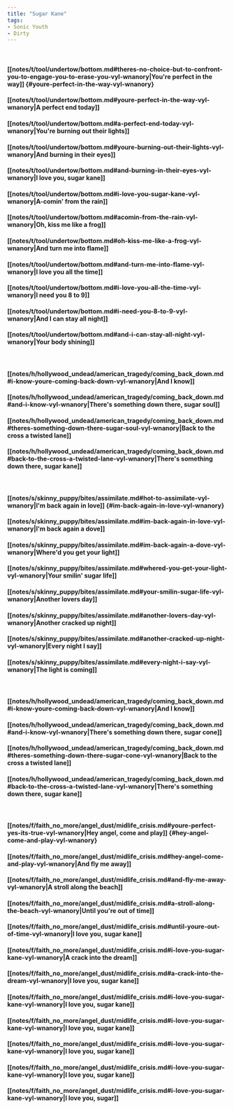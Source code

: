 ```yaml
---
title: "Sugar Kane"
tags:
- Sonic Youth
- Dirty
---
```

&nbsp;
#### [[notes/t/tool/undertow/bottom.md#theres-no-choice-but-to-confront-you-to-engage-you-to-erase-you-vyl-wnanory|You're perfect in the way]] {#youre-perfect-in-the-way-vyl-wnanory}
#### [[notes/t/tool/undertow/bottom.md#youre-perfect-in-the-way-vyl-wnanory|A perfect end today]]
#### [[notes/t/tool/undertow/bottom.md#a-perfect-end-today-vyl-wnanory|You're burning out their lights]]
#### [[notes/t/tool/undertow/bottom.md#youre-burning-out-their-lights-vyl-wnanory|And burning in their eyes]]
#### [[notes/t/tool/undertow/bottom.md#and-burning-in-their-eyes-vyl-wnanory|I love you, sugar kane]]
#### [[notes/t/tool/undertow/bottom.md#i-love-you-sugar-kane-vyl-wnanory|A-comin' from the rain]]
#### [[notes/t/tool/undertow/bottom.md#acomin-from-the-rain-vyl-wnanory|Oh, kiss me like a frog]]
#### [[notes/t/tool/undertow/bottom.md#oh-kiss-me-like-a-frog-vyl-wnanory|And turn me into flame]]
#### [[notes/t/tool/undertow/bottom.md#and-turn-me-into-flame-vyl-wnanory|I love you all the time]]
#### [[notes/t/tool/undertow/bottom.md#i-love-you-all-the-time-vyl-wnanory|I need you 8 to 9]]
#### [[notes/t/tool/undertow/bottom.md#i-need-you-8-to-9-vyl-wnanory|And I can stay all night]]
#### [[notes/t/tool/undertow/bottom.md#and-i-can-stay-all-night-vyl-wnanory|Your body shining]]
&nbsp;
#### [[notes/h/hollywood_undead/american_tragedy/coming_back_down.md#i-know-youre-coming-back-down-vyl-wnanory|And I know]]
#### [[notes/h/hollywood_undead/american_tragedy/coming_back_down.md#and-i-know-vyl-wnanory|There's something down there, sugar soul]]
#### [[notes/h/hollywood_undead/american_tragedy/coming_back_down.md#theres-something-down-there-sugar-soul-vyl-wnanory|Back to the cross a twisted lane]]
#### [[notes/h/hollywood_undead/american_tragedy/coming_back_down.md#back-to-the-cross-a-twisted-lane-vyl-wnanory|There's something down there, sugar kane]]
&nbsp;
#### [[notes/s/skinny_puppy/bites/assimilate.md#hot-to-assimilate-vyl-wnanory|I'm back again in love]] {#im-back-again-in-love-vyl-wnanory}
#### [[notes/s/skinny_puppy/bites/assimilate.md#im-back-again-in-love-vyl-wnanory|I'm back again a dove]]
#### [[notes/s/skinny_puppy/bites/assimilate.md#im-back-again-a-dove-vyl-wnanory|Where'd you get your light]]
#### [[notes/s/skinny_puppy/bites/assimilate.md#whered-you-get-your-light-vyl-wnanory|Your smilin' sugar life]]
#### [[notes/s/skinny_puppy/bites/assimilate.md#your-smilin-sugar-life-vyl-wnanory|Another lovers day]]
#### [[notes/s/skinny_puppy/bites/assimilate.md#another-lovers-day-vyl-wnanory|Another cracked up night]]
#### [[notes/s/skinny_puppy/bites/assimilate.md#another-cracked-up-night-vyl-wnanory|Every night I say]]
#### [[notes/s/skinny_puppy/bites/assimilate.md#every-night-i-say-vyl-wnanory|The light is coming]]
&nbsp;
#### [[notes/h/hollywood_undead/american_tragedy/coming_back_down.md#i-know-youre-coming-back-down-vyl-wnanory|And I know]]
#### [[notes/h/hollywood_undead/american_tragedy/coming_back_down.md#and-i-know-vyl-wnanory|There's something down there, sugar cone]]
#### [[notes/h/hollywood_undead/american_tragedy/coming_back_down.md#theres-something-down-there-sugar-cone-vyl-wnanory|Back to the cross a twisted lane]]
#### [[notes/h/hollywood_undead/american_tragedy/coming_back_down.md#back-to-the-cross-a-twisted-lane-vyl-wnanory|There's something down there, sugar kane]]
&nbsp;
#### [[notes/f/faith_no_more/angel_dust/midlife_crisis.md#youre-perfect-yes-its-true-vyl-wnanory|Hey angel, come and play]] {#hey-angel-come-and-play-vyl-wnanory}
#### [[notes/f/faith_no_more/angel_dust/midlife_crisis.md#hey-angel-come-and-play-vyl-wnanory|And fly me away]]
#### [[notes/f/faith_no_more/angel_dust/midlife_crisis.md#and-fly-me-away-vyl-wnanory|A stroll along the beach]]
#### [[notes/f/faith_no_more/angel_dust/midlife_crisis.md#a-stroll-along-the-beach-vyl-wnanory|Until you're out of time]]
#### [[notes/f/faith_no_more/angel_dust/midlife_crisis.md#until-youre-out-of-time-vyl-wnanory|I love you, sugar kane]]
#### [[notes/f/faith_no_more/angel_dust/midlife_crisis.md#i-love-you-sugar-kane-vyl-wnanory|A crack into the dream]]
#### [[notes/f/faith_no_more/angel_dust/midlife_crisis.md#a-crack-into-the-dream-vyl-wnanory|I love you, sugar kane]]
#### [[notes/f/faith_no_more/angel_dust/midlife_crisis.md#i-love-you-sugar-kane-vyl-wnanory|I love you, sugar kane]]
#### [[notes/f/faith_no_more/angel_dust/midlife_crisis.md#i-love-you-sugar-kane-vyl-wnanory|I love you, sugar kane]]
#### [[notes/f/faith_no_more/angel_dust/midlife_crisis.md#i-love-you-sugar-kane-vyl-wnanory|I love you, sugar kane]]
#### [[notes/f/faith_no_more/angel_dust/midlife_crisis.md#i-love-you-sugar-kane-vyl-wnanory|I love you, sugar kane]]
#### [[notes/f/faith_no_more/angel_dust/midlife_crisis.md#i-love-you-sugar-kane-vyl-wnanory|I love you, sugar]]
